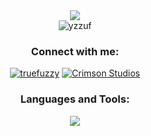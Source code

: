 <div align="center">
  <img src="https://i.imgur.com/O9mb1II.png" />
</div>

<div align="center">
  <img src="https://komarev.com/ghpvc/?username=yzzuf&label=Profile%20views&color=0e75b6&style=flat" alt="yzzuf" />
</div>

<div align="center">
  <h3>Connect with me:</h3>
  <a href="https://discord.gg/Kdycu4r5"><img src="https://skillicons.dev/icons?i=discord" alt="truefuzzy"/></a>
  <a href="https://crimson-studios.tebex.io/"><img src="https://i.imgur.com/eIvptzl.png" alt="Crimson Studios"/></a>
</div>

<div align="center">
  <h3>Languages and Tools:</h3>
  <img src="https://skillicons.dev/icons?i=lua,php,postgres,mysql,js,html,visualstudio" />
</div>

